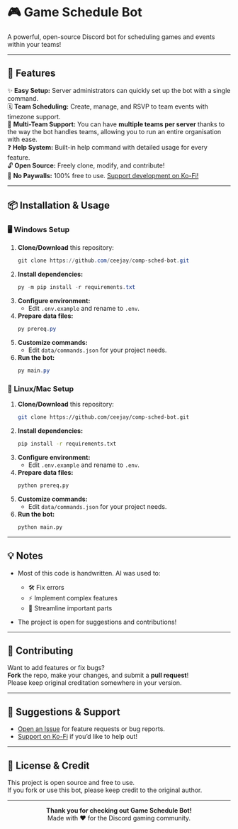 # 🎮 **Game Schedule Bot**

A powerful, open-source Discord bot for scheduling games and events within your teams!

---

## 🚀 **Features**

✨ **Easy Setup:** Server administrators can quickly set up the bot with a single command.  
🗓️ **Team Scheduling:** Create, manage, and RSVP to team events with timezone support.  
👥 **Multi-Team Support:** You can have **multiple teams per server** thanks to the way the bot handles teams, allowing you to run an entire organisation with ease.  
❓ **Help System:** Built-in help command with detailed usage for every feature.  
🔓 **Open Source:** Freely clone, modify, and contribute!  
💸 **No Paywalls:** 100% free to use. [Support development on Ko-Fi!](https://ko-fi.com/jonesy_alr)

---

## 📦 **Installation & Usage**

### 🖥️ Windows Setup

1. **Clone/Download** this repository:
   ```powershell
   git clone https://github.com/ceejay/comp-sched-bot.git
   ```
2. **Install dependencies:**
   ```powershell
   py -m pip install -r requirements.txt
   ```
3. **Configure environment:**
   - Edit `.env.example` and rename to `.env`.
4. **Prepare data files:**
   ```powershell
   py prereq.py
   ```
5. **Customize commands:**
   - Edit `data/commands.json` for your project needs.
6. **Run the bot:**
   ```powershell
   py main.py
   ```

### 🐧 Linux/Mac Setup

1. **Clone/Download** this repository:
   ```sh
   git clone https://github.com/ceejay/comp-sched-bot.git
   ```
2. **Install dependencies:**
   ```sh
   pip install -r requirements.txt
   ```
3. **Configure environment:**
   - Edit `.env.example` and rename to `.env`.
4. **Prepare data files:**
   ```sh
   python prereq.py
   ```
5. **Customize commands:**
   - Edit `data/commands.json` for your project needs.
6. **Run the bot:**
   ```sh
   python main.py
   ```

---

## 💡 **Notes**

- Most of this code is handwritten. AI was used to:
  - 🛠️ Fix errors
  - ⚡ Implement complex features
  - 🚀 Streamline important parts

- The project is open for suggestions and contributions!

---

## 🤝 **Contributing**

Want to add features or fix bugs?  
**Fork** the repo, make your changes, and submit a **pull request**!  
Please keep original creditation somewhere in your version.

---

## 💬 **Suggestions & Support**

- [Open an Issue](https://github.com/ceejay/comp-sched-bot/issues) for feature requests or bug reports.
- [Support on Ko-Fi](https://ko-fi.com/jonesy_alr) if you’d like to help out!

---

## 📝 **License & Credit**

This project is open source and free to use.  
If you fork or use this bot, please keep credit to the original author.

---

<div align="center">

**Thank you for checking out Game Schedule Bot!**  
Made with ❤️ for the Discord gaming community.
